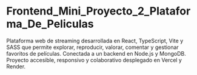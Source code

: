 # Frontend_Mini_Proyecto_2_Plataforma_De_Peliculas
Plataforma web de streaming desarrollada en React, TypeScript, Vite y SASS que permite explorar, reproducir, valorar, comentar y gestionar favoritos de películas. Conectada a un backend en Node.js y MongoDB. Proyecto accesible, responsivo y colaborativo desplegado en Vercel y Render.
